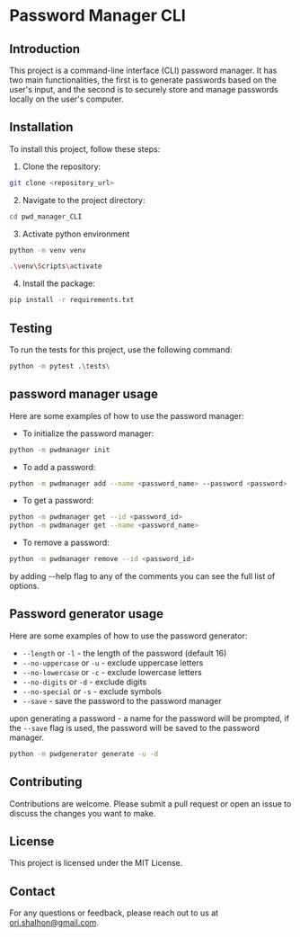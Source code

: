 # Password Manager CLI

## Introduction

This project is a command-line interface (CLI) password manager.
It has two main functionalities, the first is to generate passwords based on the user's input,
and the second is to securely store and manage passwords locally on the user's computer.

## Installation

To install this project, follow these steps:

1. Clone the repository:

```sh
git clone <repository_url>
```

2. Navigate to the project directory:

```sh
cd pwd_manager_CLI
```

3. Activate python environment

```sh
python -m venv venv

.\venv\Scripts\activate
```

4. Install the package:

```sh
pip install -r requirements.txt
```

## Testing

To run the tests for this project, use the following command:

```sh
python -m pytest .\tests\
```

## password manager usage

Here are some examples of how to use the password manager:

- To initialize the password manager:

```sh
python -m pwdmanager init
```

- To add a password:

```sh
python -m pwdmanager add --name <password_name> --password <password>
```

- To get a password:

```sh
python -m pwdmanager get --id <password_id>
python -m pwdmanager get --name <password_name>
```

- To remove a password:

```sh
python -m pwdmanager remove --id <password_id>
```

by adding --help flag to any of the comments you can see the full list of options.

## Password generator usage

Here are some examples of how to use the password generator:

- `--length` or `-l` - the length of the password (default 16)
- `--no-uppercase` or `-u` - exclude uppercase letters
- `--no-lowercase` or `-c` - exclude lowercase letters
- `--no-digits` or `-d` - exclude digits
- `--no-special` or `-s` - exclude symbols
- `--save` - save the password to the password manager

upon generating a password - a name for the password will be prompted, if the `--save` flag is used,
the password will be saved to the password manager.

```sh
python -m pwdgenerator generate -u -d
```

## Contributing

Contributions are welcome. Please submit a pull request or open an issue to discuss the changes you want to make.

## License

This project is licensed under the MIT License.

## Contact

For any questions or feedback, please reach out to us at <ori.shalhon@gmail.com>.

